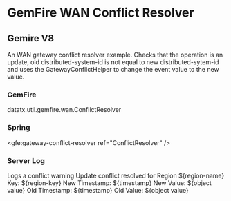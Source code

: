 # GemFire WAN Conflict Resolver
## Gemire V8
An WAN gateway conflict resolver example. Checks that the operation is an update, old distributed-system-id is not equal to new distributed-sytem-id and uses the GatewayConflictHelper to change the event value to the new value.

### GemFire
<gateway-conflict-resolver>
    <class-name>datatx.util.gemfire.wan.ConflictResolver</class-name>
</gateway-conflict-resolver>

### Spring
<gfe:gateway-conflict-resolver ref="ConflictResolver" />

<bean id="ConflictResolver" class="datatx.util.gemfire.wan.ConflictResolver" />

### Server Log
Logs a conflict warning 
Update conflict resolved for Region ${region-name} Key: ${region-key}
New Timestamp: ${timestamp} New Value: ${object value}
Old Timestamp: ${timestamp} Old Value: ${object value}
